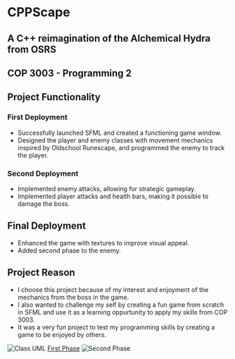 # CPPScape
## A C++ reimagination of the Alchemical Hydra from OSRS
 
## COP 3003 - Programming 2

## Project Functionality
### First Deployment
* Successfully launched SFML and created a functioning game window.
* Designed the player and enemy classes with movement mechanics inspired by Oldschool Runescape, and programmed the enemy to track the player.

### Second Deployment
* Implemented enemy attacks, allowing for strategic gameplay. 
* Implemented player attacks and health bars, making it possible to damage the boss.

## Final Deployment
* Enhanced the game with textures to improve visual appeal.
* Added second phase to the enemy.

## Project Reason
* I choose this project because of my interest and enjoyment of the mechanics from the boss in the game. 
* I also wanted to challenge my self by creating a fun game from scratch in SFML and use it as a learning oppurtunity to apply my skills from COP 3003. 
* It was a very fun project to test my programming skills by creating a game to be enjoyed by others.

![Class UML](https://user-images.githubusercontent.com/109772230/235329286-aff39521-730a-477d-acd2-db1083c891bc.png)
[First Phase](https://user-images.githubusercontent.com/109772230/235329277-857d704f-05ec-4b98-95e5-9df4366302fe.png)
![Second Phase](https://user-images.githubusercontent.com/109772230/235329264-fa776a98-f1c4-4755-a34b-b69558f0783d.png)

